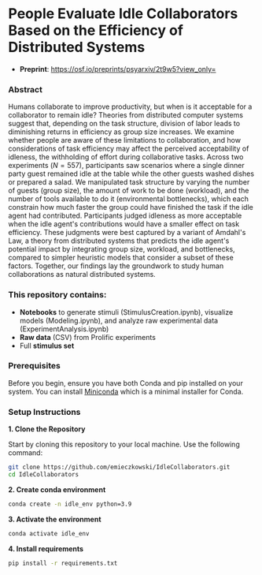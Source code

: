 # People Evaluate Idle Collaborators Based on the Efficiency of Distributed Systems

- **Preprint**: https://osf.io/preprints/psyarxiv/2t9w5?view_only=

### Abstract
Humans collaborate to improve productivity, but when is it acceptable for a collaborator to remain idle? Theories from distributed computer systems suggest that, depending on the task structure, division of labor leads to diminishing returns in efficiency as group size increases. We examine whether people are aware of these limitations to collaboration, and how considerations of task efficiency may affect the perceived acceptability of idleness, the withholding of effort during collaborative tasks. Across two experiments ($N = 557$), participants saw scenarios where a single dinner party guest remained idle at the table while the other guests washed dishes or prepared a salad. We manipulated task structure by varying the number of guests (group size), the amount of work to be done (workload), and the number of tools available to do it (environmental bottlenecks), which each constrain how much faster the group could have finished the task if the idle agent had contributed. Participants judged idleness as more acceptable when the idle agent's contributions would have a smaller effect on task efficiency. These judgments were best captured by a variant of Amdahl's Law, a theory from distributed systems that predicts the idle agent's potential impact by integrating group size, workload, and bottlenecks, compared to simpler heuristic models that consider a subset of these factors. Together, our findings lay the groundwork to study human collaborations as natural distributed systems. 

### This repository contains:
- **Notebooks** to generate stimuli (StimulusCreation.ipynb), visualize models (Modeling.ipynb), and analyze raw experimental data (ExperimentAnalysis.ipynb)
- **Raw data** (CSV) from Prolific experiments
- Full **stimulus set**

### Prerequisites

Before you begin, ensure you have both Conda and pip installed on your system. You can install [Miniconda](https://docs.conda.io/en/latest/miniconda.html) which is a minimal installer for Conda.

### Setup Instructions

**1. Clone the Repository**

Start by cloning this repository to your local machine. Use the following command:

```bash
git clone https://github.com/emieczkowski/IdleCollaborators.git
cd IdleCollaborators
```

**2. Create conda environment**

```bash
conda create -n idle_env python=3.9
```

**3. Activate the environment**

```bash
conda activate idle_env
```

**4. Install requirements**

```bash
pip install -r requirements.txt
```
